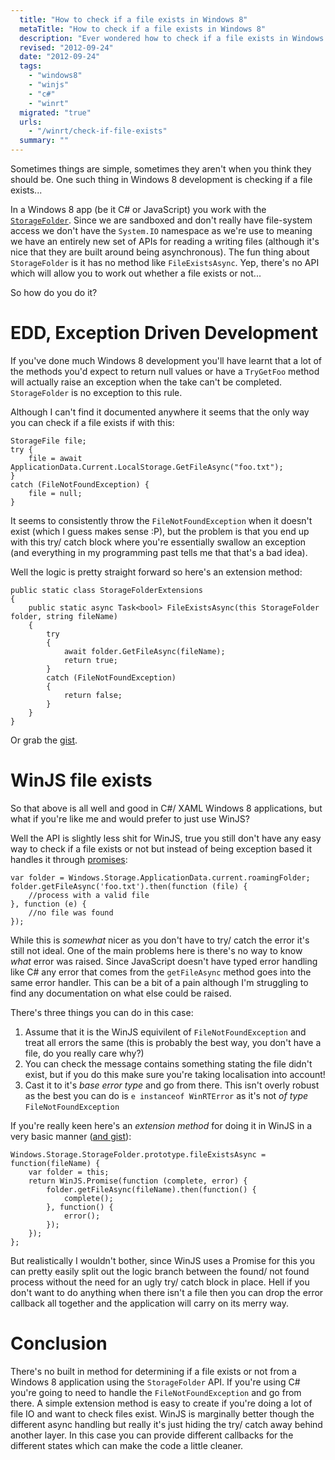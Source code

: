 ```yaml
---
  title: "How to check if a file exists in Windows 8"
  metaTitle: "How to check if a file exists in Windows 8"
  description: "Ever wondered how to check if a file exists in Windows 8?"
  revised: "2012-09-24"
  date: "2012-09-24"
  tags: 
    - "windows8"
    - "winjs"
    - "c#"
    - "winrt"
  migrated: "true"
  urls: 
    - "/winrt/check-if-file-exists"
  summary: ""
---
```

Sometimes things are simple, sometimes they aren't when you think they should be. One such thing in Windows 8 development is checking if a file exists...

In a Windows 8 app (be it C# or JavaScript) you work with the [`StorageFolder`][1]. Since we are sandboxed and don't really have file-system access we don't have the `System.IO` namespace as we're use to meaning we have an entirely new set of APIs for reading a writing files (although it's nice that they are built around being asynchronous). The fun thing about `StorageFolder` is it has no method like `FileExistsAsync`. Yep, there's no API which will allow you to work out whether a file exists or not...

So how do you do it?

# EDD, Exception Driven Development

If you've done much Windows 8 development you'll have learnt that a lot of the methods you'd expect to return null values or have a `TryGetFoo` method will actually raise an exception when the take can't be completed. `StorageFolder` is no exception to this rule.

Although I can't find it documented anywhere it seems that the only way you can check if a file exists if with this:

    StorageFile file;
    try {
        file = await ApplicationData.Current.LocalStorage.GetFileAsync("foo.txt");
    }
    catch (FileNotFoundException) {
        file = null;
    }

It seems to consistently throw the `FileNotFoundException` when it doesn't exist (which I guess makes sense :P), but the problem is that you end up with this try/ catch block where you're essentially swallow an exception (and everything in my programming past tells me that that's a bad idea).

Well the logic is pretty straight forward so here's an extension method:

    public static class StorageFolderExtensions
    {
        public static async Task<bool> FileExistsAsync(this StorageFolder folder, string fileName)
        {
            try
            {
                await folder.GetFileAsync(fileName);
                return true;
            }
            catch (FileNotFoundException)
            {
                return false;
            }
        }
    }

Or grab the [gist](https://gist.github.com/3773739).

# WinJS file exists

So that above is all well and good in C#/ XAML Windows 8 applications, but what if you're like me and would prefer to just use WinJS?

Well the API is slightly less shit for WinJS, true you still don't have any easy way to check if a file exists or not but instead of being exception based it handles it through [promises][2]:

    var folder = Windows.Storage.ApplicationData.current.roamingFolder;
    folder.getFileAsync('foo.txt').then(function (file) {
        //process with a valid file
    }, function (e) {
        //no file was found
    });

While this is _somewhat_ nicer as you don't have to try/ catch the error it's still not ideal. One of the main problems here is there's no way to know _what_ error was raised. Since JavaScript doesn't have typed error handling like C# any error that comes from the `getFileAsync` method goes into the same error handler. This can be a bit of a pain although I'm struggling to find any documentation on what else could be raised.

There's three things you can do in this case:

1. Assume that it is the WinJS equivilent of `FileNotFoundException` and treat all errors the same (this is probably the best way, you don't have a file, do you really care why?)
1. You can check the message contains something stating the file didn't exist, but if you do this make sure you're taking localisation into account!
1. Cast it to it's _base error type_ and go from there. This isn't overly robust as the best you can do is `e instanceof WinRTError` as it's not _of type_ `FileNotFoundException`

If you're really keen here's an _extension method_ for doing it in WinJS in a very basic manner ([and gist][3]):

    Windows.Storage.StorageFolder.prototype.fileExistsAsync = function(fileName) {
        var folder = this;
        return WinJS.Promise(function (complete, error) {
            folder.getFileAsync(fileName).then(function() {
                complete();
            }, function() {
                error();
            });
        });
    };

But realistically I wouldn't bother, since WinJS uses a Promise for this you can pretty easily split out the logic branch between the found/ not found process without the need for an ugly try/ catch block in place. Hell if you don't want to do anything when there isn't a file then you can drop the error callback all together and the application will carry on its merry way.

# Conclusion

There's no built in method for determining if a file exists or not from a Windows 8 application using the `StorageFolder` API. If you're using C# you're going to need to handle the `FileNotFoundException` and go from there. A simple extension method is easy to create if you're doing a lot of file IO and want to check files exist. WinJS is marginally better though the different async handling but really it's just hiding the try/ catch away behind another layer. In this case you can provide different callbacks for the different states which can make the code a little cleaner.

  [1]: http://msdn.microsoft.com/library/windows/apps/BR227230
  [2]: http://msdn.microsoft.com/en-us/library/windows/apps/br211867.aspx
  [3]: https://gist.github.com/3773776